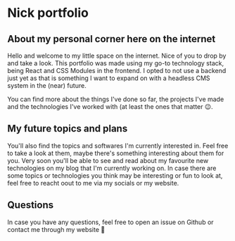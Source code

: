 # Nick portfolio

## About my personal corner here on the internet
Hello and welcome to my little space on the internet. Nice of you to drop by and take a look.
This portfolio was made using my go-to technology stack, being React and CSS Modules in the frontend. I opted to not use a backend just yet as that is something I want to expand on with a headless CMS system in the (near) future.

You can find more about the things I've done so far, the projects I've made and the technologies I've worked with (at least the ones that matter 😉.


## My future topics and plans
You'll also find the topics and softwares I'm currently interested in. Feel free to take a look at them, maybe there's something interesting about them for you.
Very soon you'll be able to see and read about my favourite new technologies on my blog that I'm currently working on.
In case there are some topics or technologies you think may be interesting or fun to look at, feel free to reacht oout to me via my socials or my website.


## Questions
In case you have any questions, feel free to open an issue on Github or contact me through my website 🙂
